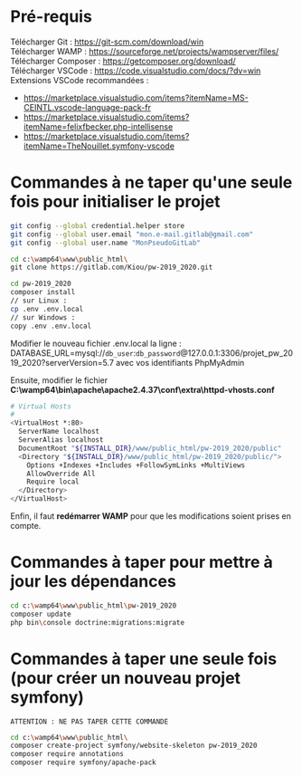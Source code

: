 # Pré-requis

Télécharger Git : https://git-scm.com/download/win  
Télécharger WAMP : https://sourceforge.net/projects/wampserver/files/  
Télécharger Composer : https://getcomposer.org/download/  
Télécharger VSCode : https://code.visualstudio.com/docs/?dv=win  
Extensions VSCode recommandées : 
* https://marketplace.visualstudio.com/items?itemName=MS-CEINTL.vscode-language-pack-fr
* https://marketplace.visualstudio.com/items?itemName=felixfbecker.php-intellisense
* https://marketplace.visualstudio.com/items?itemName=TheNouillet.symfony-vscode

# Commandes à ne taper qu'une seule fois pour initialiser le projet
```sh
git config --global credential.helper store
git config --global user.email "mon.e-mail.gitlab@gmail.com"
git config --global user.name "MonPseudoGitLab"

cd c:\wamp64\www\public_html\
git clone https://gitlab.com/Kiou/pw-2019_2020.git

cd pw-2019_2020
composer install
// sur Linux : 
cp .env .env.local
// sur Windows :
copy .env .env.local
```

Modifier le nouveau fichier .env.local la ligne :
DATABASE_URL=mysql://`db_user`:`db_password`@127.0.0.1:3306/projet_pw_2019_2020?serverVersion=5.7
avec vos identifiants PhpMyAdmin

Ensuite, modifier le fichier **C:\wamp64\bin\apache\apache2.4.37\conf\extra\httpd-vhosts.conf**
```sh
# Virtual Hosts
#
<VirtualHost *:80>
  ServerName localhost
  ServerAlias localhost
  DocumentRoot "${INSTALL_DIR}/www/public_html/pw-2019_2020/public"
  <Directory "${INSTALL_DIR}/www/public_html/pw-2019_2020/public/">
    Options +Indexes +Includes +FollowSymLinks +MultiViews
    AllowOverride All
    Require local
  </Directory>
</VirtualHost>
```
Enfin, il faut **redémarrer WAMP** pour que les modifications soient prises en compte.

# Commandes à taper pour mettre à jour les dépendances
```sh
cd c:\wamp64\www\public_html\pw-2019_2020
composer update
php bin\console doctrine:migrations:migrate
```


# Commandes à taper une seule fois (pour créer un nouveau projet symfony)
`ATTENTION : NE PAS TAPER CETTE COMMANDE`
```sh
cd c:\wamp64\www\public_html\
composer create-project symfony/website-skeleton pw-2019_2020
composer require annotations
composer require symfony/apache-pack
```